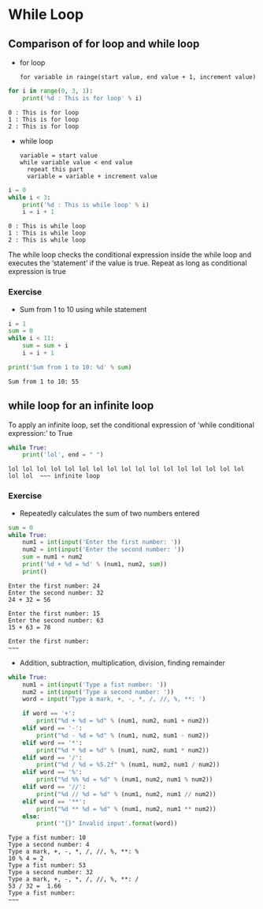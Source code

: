 # While Loop
## Comparison of for loop and while loop
- for loop 

      for variable in rainge(start value, end value + 1, increment value)
```py
for i in range(0, 3, 1):
    print('%d : This is for loop' % i)
```
```
0 : This is for loop
1 : This is for loop
2 : This is for loop
```

- while loop 

      variable = start value
      while variable value < end value
        repeat this part
        variable = variable + increment value

```py
i = 0
while i < 3:
    print('%d : This is while loop' % i)
    i = i + 1
```
```
0 : This is while loop
1 : This is while loop
2 : This is while loop
```
The while loop checks the conditional expression inside the while loop and executes the ‘statement’ if the value is true. Repeat as long as conditional expression is true

### Exercise
- Sum from 1 to 10 using while statement
```py
i = 1
sum = 0
while i < 11:
    sum = sum + i
    i = i + 1

print('Sum from 1 to 10: %d' % sum)
```
```
Sum from 1 to 10: 55
```

## while loop for an infinite loop
To apply an infinite loop, set the conditional expression of ‘while conditional expression:’ to True
```py
while True:
    print('lol', end = " ")
```
```
lol lol lol lol lol lol lol lol lol lol lol lol lol lol lol lol lol lol lol  ~~~ infinite loop
```

### Exercise
- Repeatedly calculates the sum of two numbers entered
```py
sum = 0
while True:
    num1 = int(input('Enter the first number: '))
    num2 = int(input('Enter the second number: '))
    sum = num1 + num2
    print('%d + %d = %d' % (num1, num2, sum))
    print()
```
```
Enter the first number: 24
Enter the second number: 32
24 + 32 = 56

Enter the first number: 15
Enter the second number: 63
15 + 63 = 78

Enter the first number: 
~~~
```

- Addition, subtraction, multiplication, division, finding remainder
```py
while True:
    num1 = int(input('Type a fist number: '))
    num2 = int(input('Type a second number: '))
    word = input('Type a mark, +, -, *, /, //, %, **: ')

    if word == '+':
        print("%d + %d = %d" % (num1, num2, num1 + num2))
    elif word == '-':
        print("%d - %d = %d" % (num1, num2, num1 - num2))
    elif word == '*':
        print("%d * %d = %d" % (num1, num2, num1 * num2))
    elif word == '/':
        print("%d / %d = %5.2f" % (num1, num2, num1 / num2))
    elif word == '%':
        print("%d %% %d = %d" % (num1, num2, num1 % num2))
    elif word == '//':
        print("%d // %d = %d" % (num1, num2, num1 // num2))
    elif word == '**':
        print("%d ** %d = %d" % (num1, num2, num1 ** num2))
    else:
        print('"{}" Invalid input'.format(word))
```
```
Type a fist number: 10
Type a second number: 4
Type a mark, +, -, *, /, //, %, **: %
10 % 4 = 2
Type a fist number: 53
Type a second number: 32
Type a mark, +, -, *, /, //, %, **: /
53 / 32 =  1.66
Type a fist number: 
~~~
```
